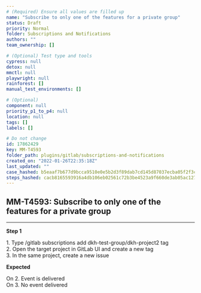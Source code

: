```yaml
---
# (Required) Ensure all values are filled up
name: "Subscribe to only one of the features for a private group"
status: Draft
priority: Normal
folder: Subscriptions and Notifications
authors: ""
team_ownership: []

# (Optional) Test type and tools
cypress: null
detox: null
mmctl: null
playwright: null
rainforest: []
manual_test_environments: []

# (Optional)
component: null
priority_p1_to_p4: null
location: null
tags: []
labels: []

# Do not change
id: 17862429
key: MM-T4593
folder_path: plugins/gitlab/subscriptions-and-notifications
created_on: "2022-01-26T22:35:18Z"
last_updated: ""
case_hashed: b5eaaf7b677d9bcca9510e0e5b2d3f89dab7cd145d87037ecba05f2f3c9cbfea5b0132338a095d58412db3acab39e42e
steps_hashed: cacb8165593916a4db106eb02561c72b3be4523a9f660de3ab05ac1276e9d02e39dbf427dbe3f973e27a9ccd0236f80c
---
```


## MM-T4593: Subscribe to only one of the features for a private group

---

**Step 1**

1\. Type /gitlab subscriptions add dkh-test-group/dkh-project2 tag\
2\. Open the target project in GitLab UI and create a new tag\
3\. In the same project, create a new issue

**Expected**

On 2. Event is delivered\
On 3. No event delivered
